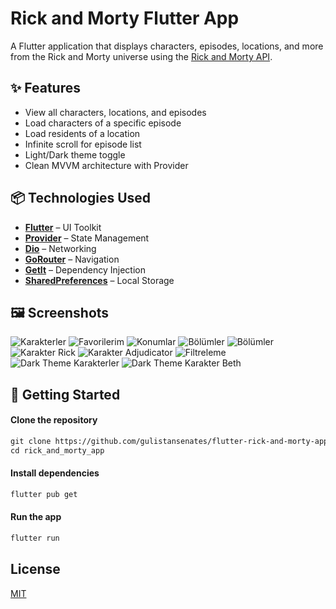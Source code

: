 # Rick and Morty Flutter App

A Flutter application that displays characters, episodes, locations, and more from the Rick and Morty universe using the [Rick and Morty API](https://rickandmortyapi.com/).

## ✨ Features

- View all characters, locations, and episodes
- Load characters of a specific episode
- Load residents of a location
- Infinite scroll for episode list
- Light/Dark theme toggle
- Clean MVVM architecture with Provider

## 📦 Technologies Used

- **[Flutter](https://flutter.dev/)** – UI Toolkit
- **[Provider](https://pub.dev/packages/provider)** – State Management
- **[Dio](https://pub.dev/packages/dio)** – Networking
- **[GoRouter](https://pub.dev/packages/go_router)** – Navigation
- **[GetIt](https://pub.dev/packages/get_it)** – Dependency Injection
- **[SharedPreferences](https://pub.dev/packages/shared_preferences)** – Local Storage
  
## 🖼️ Screenshots

![Karakterler](assets/images/sct1.png)
![Favorilerim](assets/images/sc2.png)
![Konumlar](assets/images/sc3.png)
![Bölümler](assets/images/sc4.png)
![Bölümler](assets/images/sc5.png)
![Karakter Rick](assets/images/sc6.png)
![Karakter Adjudicator](assets/images/sc7.png)
![Filtreleme](assets/images/sc8.png)
![Dark Theme Karakterler](assets/images/sc9.png)
![Dark Theme Karakter Beth](assets/images/sc10.png)

## 🚀 Getting Started

#### Clone the repository

```markdown
git clone https://github.com/gulistansenates/flutter-rick-and-morty-app.git
cd rick_and_morty_app
```
#### Install dependencies

```markdown
flutter pub get
```
#### Run the app 

```markdown
flutter run
```
## License

[MIT](https://choosealicense.com/licenses/mit/)
